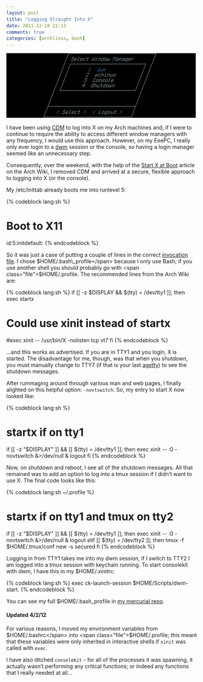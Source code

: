 ```yaml
---
layout: post
title: "Logging Straight Into X"
date: 2011-12-18 22:13
comments: true
categories: [archlinux, bash]
---
```

![image](/images/post_images/login.png)

I have been using
[CDM](https://wiki.archlinux.org/index.php/CDM "Arcjh Wiki entry on CDM")
to log into X on my Arch machines and, if I were to continue to require
the ability to access different window managers with any frequency, I
would use this approach. However, on my EeePC, I really only ever login
to a [dwm](http://dwm.suckless.org/ "dwm at suckless.org") session or
the console, so having a login manager seemed like an unnecessary step.

Consequently, over the weekend, with the help of the 
[Start X at Boot](https://wiki.archlinux.org/index.php/Start_X_at_Boot "Arch Linux wiki entry")
article on the Arch Wiki, I removed CDM and arrived at a secure,
flexible approach to logging into X (or the console).

My <span class="file">/etc/inittab</span> already boots me into runlevel 5:

{% codeblock lang:sh %}
# Boot to X11
id:5:initdefault:
{% endcodeblock %}

So it was just a case of putting a couple of lines in the correct
[invocation file](http://www.gnu.org/software/bash/manual/bashref.html#Bash-Startup-Files "GNU Bash reference: startup files").
I chose <span class="file">$HOME/.bash\_profile</span> because I only use Bash; if you use another
shell you should probably go with <span class="file">$HOME/.profile</span>. The recommended lines
from the Arch Wiki are:

{% codeblock lang:sh %}
if [[ -z $DISPLAY && $(tty) = /dev/tty1 ]]; then
  exec startx
  # Could use xinit instead of startx
  #exec xinit -- /usr/bin/X -nolisten tcp vt7
fi
{% endcodeblock %}

…and this works as advertised. If you are in TTY1 and you login, X is
started. The disadvantage for me, though, was that when you shutdown,
you must manually change to TTY7 (if that is your last
[agetty](http://tldp.org/HOWTO/Remote-Serial-Console-HOWTO/getty-agetty.html "agetty remote serial console"))
to see the shutdown messages.

After rummaging around through various man and web pages, I finally
alighted on this helpful option: `-novtswitch`. So, my entry to start X
now looked like:

{% codeblock lang:sh %}
# startx if on tty1
if [[ -z "$DISPLAY" ]] && [[ $(tty) = /dev/tty1 ]]; then
    exec xinit -- :0 -novtswitch &>/dev/null &
    logout
fi
{% endcodeblock %}

Now, on shutdown and reboot, I see all of the shutdown messages. All
that remained was to add an option to log into a tmux session if I
didn’t want to use X. The final code looks like this:

{% codeblock lang:sh ~/.profile %}
# startx if on tty1 and tmux on tty2
if [[ -z "$DISPLAY" ]] && [[ $(tty) = /dev/tty1 ]]; then
    exec xinit -- :0 -novtswitch &>/dev/null &
    logout
elif [[ $(tty) = /dev/tty2 ]]; then
    tmux -f $HOME/.tmux/conf new -s secured
fi
{% endcodeblock %}

Logging in from TTY1 takes me into my dwm session, if I switch to TTY2 I
am logged into a tmux session with keychain running. To start consolekit
with dwm, I have this in my <span class="file">$HOME/.xinitrc</span>:

{% codeblock lang:sh %}
exec ck-launch-session $HOME/Scripts/dwm-start. 
{% endcodeblock %}

You can see my full <span class="file">$HOME/.bash\_profile</span> in 
[my mercurial repo](https://bitbucket.org/jasonwryan/eeepc/src/241da582a0fd/.profile "profile in mercurial repo").

#### Updated 4/2/12
For various reasons, I moved my environment variables from <span class="file">$HOME/.bashrc</span>
into <span class="file">$HOME/.profile</span>; this meant that these variables were only inherited in
interactive shells if `xinit` was called with `exec`.

I have also ditched `consolekit` - for all of the processes it was
spawning, it actually wasn’t performing any critical functions; or
indeed any functions that I really needed at all…
